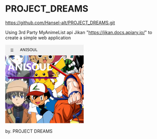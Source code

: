# PROJECT_DREAMS

https://github.com/Hansel-alt/PROJECT_DREAMS.git

Using 3rd Party MyAnimeList api Jikan "https://jikan.docs.apiary.io/" to create a simple web application

<img src="final-project-dreams.web.app_index.html.png" height="250" width="250">

by. PROJECT DREAMS
